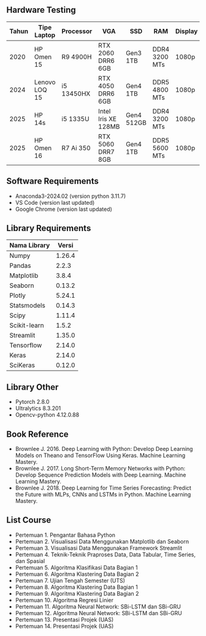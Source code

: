 ## Hardware Testing

| Tahun   | Tipe Laptop   | Processor     | VGA                   | SSD          | RAM               | Display  |
|---------|---------------|---------------|-----------------------|--------------|-------------------|----------|
| 2020    | HP Omen 15    | R9 4900H      | RTX 2060 DRR6 6GB     | Gen3 1TB     | DDR4 3200 MTs     | 1080p    |
| 2024    | Lenovo LOQ 15 | i5 13450HX    | RTX 4050 DRR6 6GB     | Gen4 1TB     | DDR5 4800 MTs     | 1080p    |
| 2025    | HP 14s        | i5 1335U      | Intel Iris XE 128MB   | Gen4 512GB   | DDR4 3200 MTs     | 1080p    |
| 2025    | HP Omen 16    | R7 Ai 350     | RTX 5060 DRR7 8GB     | Gen4 1TB     | DDR5 5600 MTs     | 1080p    |

## Software Requirements
- Anaconda3-2024.02 (version python 3.11.7)
- VS Code (version last updated)
- Google Chrome (version last updated)

## Library Requirements

| Nama Library      | Versi     |
|-------------------|-----------|
| Numpy             | 1.26.4    |
| Pandas            | 2.2.3     |
| Matplotlib        | 3.8.4     |
| Seaborn           | 0.13.2    |
| Plotly            | 5.24.1    |
| Statsmodels       | 0.14.3    |
| Scipy             | 1.11.4    |
| Scikit-learn      | 1.5.2     |
| Streamlit         | 1.35.0    |
| Tensorflow        | 2.14.0    |
| Keras             | 2.14.0    |
| SciKeras          | 0.12.0    |

## Library Other
- Pytorch 2.8.0
- Ultralytics 8.3.201
- Opencv-python 4.12.0.88

## Book Reference
- Brownlee J. 2016. Deep Learning with Python: Develop Deep Learning Models on Theano and TensorFlow Using Keras. Machine Learning Mastery.
- Brownlee J. 2017. Long Short-Term Memory Networks with Python: Develop Sequence Prediction Models with Deep Learning. Machine Learning Mastery.
- Brownlee J. 2018. Deep Learning for Time Series Forecasting: Predict the Future with MLPs, CNNs and LSTMs in Python. Machine Learning Mastery.

## List Course
- Pertemuan 1. Pengantar Bahasa Python
- Pertemuan 2. Visualisasi Data Menggunakan Matplotlib dan Seaborn
- Pertemuan 3. Visualisasi Data Menggunakan Framework Streamlit
- Pertemuan 4. Teknik-Teknik Praproses Data, Data Tabular, Time Series, dan Spasial
- Pertemuan 5. Algoritma Klasifikasi Data Bagian 1
- Pertemuan 6. Algoritma Klastering Data Bagian 2
- Pertemuan 7. Ujian Tengah Semester (UTS)
- Pertemuan 8. Algoritma Klastering Data Bagian 1
- Pertemuan 9. Algoritma Klastering Data Bagian 2
- Pertemuan 10. Algoritma Regresi Linier
- Pertemuan 11. Algoritma Neural Network: SBi-LSTM dan SBi-GRU
- Pertemuan 12. Algoritma Neural Network: SBi-LSTM dan SBi-GRU
- Pertemuan 13. Presentasi Projek (UAS)
- Pertemuan 14. Presentasi Projek (UAS)
